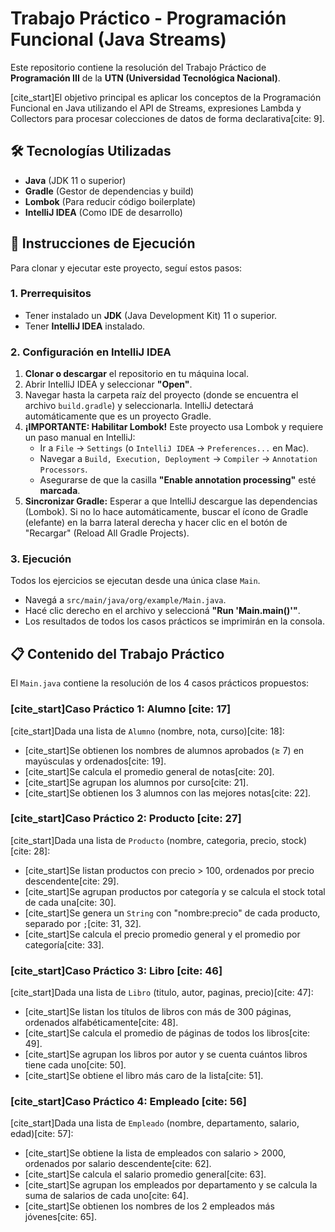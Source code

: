 # Trabajo Práctico - Programación Funcional (Java Streams)

Este repositorio contiene la resolución del Trabajo Práctico de **Programación III** de la **UTN (Universidad Tecnológica Nacional)**.

[cite_start]El objetivo principal es aplicar los conceptos de la Programación Funcional en Java utilizando el API de Streams, expresiones Lambda y Collectors para procesar colecciones de datos de forma declarativa[cite: 9].

## 🛠️ Tecnologías Utilizadas

* **Java** (JDK 11 o superior)
* **Gradle** (Gestor de dependencias y build)
* **Lombok** (Para reducir código boilerplate)
* **IntelliJ IDEA** (Como IDE de desarrollo)

## 🚀 Instrucciones de Ejecución

Para clonar y ejecutar este proyecto, seguí estos pasos:

### 1. Prerrequisitos

* Tener instalado un **JDK** (Java Development Kit) 11 o superior.
* Tener **IntelliJ IDEA** instalado.

### 2. Configuración en IntelliJ IDEA

1.  **Clonar o descargar** el repositorio en tu máquina local.
2.  Abrir IntelliJ IDEA y seleccionar **"Open"**.
3.  Navegar hasta la carpeta raíz del proyecto (donde se encuentra el archivo `build.gradle`) y seleccionarla. IntelliJ detectará automáticamente que es un proyecto Gradle.
4.  **¡IMPORTANTE: Habilitar Lombok!** Este proyecto usa Lombok y requiere un paso manual en IntelliJ:
    * Ir a `File` $\rightarrow$ `Settings` (o `IntelliJ IDEA` $\rightarrow$ `Preferences...` en Mac).
    * Navegar a `Build, Execution, Deployment` $\rightarrow$ `Compiler` $\rightarrow$ `Annotation Processors`.
    * Asegurarse de que la casilla **"Enable annotation processing"** esté **marcada**.
5.  **Sincronizar Gradle:** Esperar a que IntelliJ descargue las dependencias (Lombok). Si no lo hace automáticamente, buscar el ícono de Gradle (elefante) en la barra lateral derecha y hacer clic en el botón de "Recargar" (Reload All Gradle Projects).

### 3. Ejecución

Todos los ejercicios se ejecutan desde una única clase `Main`.

* Navegá a `src/main/java/org/example/Main.java`.
* Hacé clic derecho en el archivo y seleccioná **"Run 'Main.main()'"**.
* Los resultados de todos los casos prácticos se imprimirán en la consola.

## 📋 Contenido del Trabajo Práctico

El `Main.java` contiene la resolución de los 4 casos prácticos propuestos:

### [cite_start]Caso Práctico 1: Alumno [cite: 17]

[cite_start]Dada una lista de `Alumno` (nombre, nota, curso)[cite: 18]:
* [cite_start]Se obtienen los nombres de alumnos aprobados ($\geq$ 7) en mayúsculas y ordenados[cite: 19].
* [cite_start]Se calcula el promedio general de notas[cite: 20].
* [cite_start]Se agrupan los alumnos por curso[cite: 21].
* [cite_start]Se obtienen los 3 alumnos con las mejores notas[cite: 22].

### [cite_start]Caso Práctico 2: Producto [cite: 27]

[cite_start]Dada una lista de `Producto` (nombre, categoria, precio, stock)[cite: 28]:
* [cite_start]Se listan productos con precio > 100, ordenados por precio descendente[cite: 29].
* [cite_start]Se agrupan productos por categoría y se calcula el stock total de cada una[cite: 30].
* [cite_start]Se genera un `String` con "nombre:precio" de cada producto, separado por `;`[cite: 31, 32].
* [cite_start]Se calcula el precio promedio general y el promedio por categoría[cite: 33].

### [cite_start]Caso Práctico 3: Libro [cite: 46]

[cite_start]Dada una lista de `Libro` (titulo, autor, paginas, precio)[cite: 47]:
* [cite_start]Se listan los títulos de libros con más de 300 páginas, ordenados alfabéticamente[cite: 48].
* [cite_start]Se calcula el promedio de páginas de todos los libros[cite: 49].
* [cite_start]Se agrupan los libros por autor y se cuenta cuántos libros tiene cada uno[cite: 50].
* [cite_start]Se obtiene el libro más caro de la lista[cite: 51].

### [cite_start]Caso Práctico 4: Empleado [cite: 56]

[cite_start]Dada una lista de `Empleado` (nombre, departamento, salario, edad)[cite: 57]:
* [cite_start]Se obtiene la lista de empleados con salario > 2000, ordenados por salario descendente[cite: 62].
* [cite_start]Se calcula el salario promedio general[cite: 63].
* [cite_start]Se agrupan los empleados por departamento y se calcula la suma de salarios de cada uno[cite: 64].
* [cite_start]Se obtienen los nombres de los 2 empleados más jóvenes[cite: 65].
